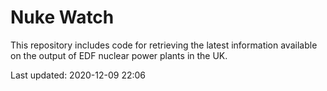# Nuke Watch

This repository includes code for retrieving the latest information available on the output of EDF nuclear power plants in the UK.

Last updated: 2020-12-09 22:06
